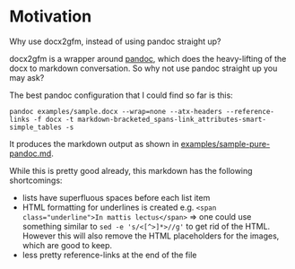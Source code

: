 # Motivation

Why use docx2gfm, instead of using pandoc straight up?

docx2gfm is a wrapper around [pandoc][pandoc], which does the heavy-lifting of the docx to markdown conversation. So why not use pandoc straight up you may ask?

The best pandoc configuration that I could find so far is this:

```
pandoc examples/sample.docx --wrap=none --atx-headers --reference-links -f docx -t markdown-bracketed_spans-link_attributes-smart-simple_tables -s
```

It produces the markdown output as shown in [examples/sample-pure-pandoc.md](./examples/sample-pure-pandoc.md).

While this is pretty good already, this markdown has the following shortcomings:

* lists have superfluous spaces before each list item
* HTML formatting for underlines is created e.g. `<span class="underline">In mattis lectus</span>` => one could use something similar to `sed -e 's/<[^>]*>//g'` to get rid of the HTML. However this will also remove the HTML placeholders for the images, which are good to keep.
* less pretty reference-links at the end of the file

[pandoc]: https://pandoc.org/installing.html

